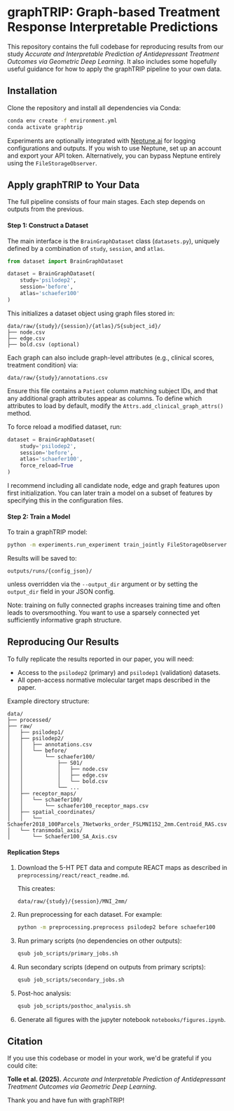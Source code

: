 # graphTRIP: Graph-based Treatment Response Interpretable Predictions

This repository contains the full codebase for reproducing results from our study *Accurate and Interpretable Prediction of Antidepressant Treatment Outcomes via Geometric Deep Learning*. It also includes some hopefully useful guidance for how to apply the graphTRIP pipeline to your own data.

## Installation

Clone the repository and install all dependencies via Conda:

```bash
conda env create -f environment.yml
conda activate graphtrip
```

Experiments are optionally integrated with [Neptune.ai](https://neptune.ai/) for logging configurations and outputs. If you wish to use Neptune, set up an account and export your API token. Alternatively, you can bypass Neptune entirely using the `FileStorageObserver`.

## Apply graphTRIP to Your Data

The full pipeline consists of four main stages. Each step depends on outputs from the previous.

#### Step 1: Construct a Dataset

The main interface is the `BrainGraphDataset` class (`datasets.py`), uniquely defined by a combination of `study`, `session`, and `atlas`.

```python
from dataset import BrainGraphDataset

dataset = BrainGraphDataset(
    study='psilodep2',
    session='before',
    atlas='schaefer100'
)
```

This initializes a dataset object using graph files stored in:

```
data/raw/{study}/{session}/{atlas}/S{subject_id}/
├── node.csv
├── edge.csv
├── bold.csv (optional)
```

Each graph can also include graph-level attributes (e.g., clinical scores, treatment condition) via:

```
data/raw/{study}/annotations.csv
```

Ensure this file contains a `Patient` column matching subject IDs, and that any additional graph attributes appear as columns. To define which attributes to load by default, modify the `Attrs.add_clinical_graph_attrs()` method.

To force reload a modified dataset, run:

```python
dataset = BrainGraphDataset(
    study='psilodep2',
    session='before',
    atlas='schaefer100',
    force_reload=True
)
```

I recommend including all candidate node, edge and graph features upon first initialization. You can later train a model on a subset of features by specifying this in the configuration files.

#### Step 2: Train a Model

To train a graphTRIP model:

```bash
python -m experiments.run_experiment train_jointly FileStorageObserver --config_json=my_config.json
```

Results will be saved to:

```
outputs/runs/{config_json}/
```

unless overridden via the `--output_dir` argument or by setting the `output_dir` field in your JSON config.

Note: training on fully connected graphs increases training time and often leads to oversmoothing. You want to use a sparsely connected yet sufficiently informative graph structure.

## Reproducing Our Results

To fully replicate the results reported in our paper, you will need:

* Access to the `psilodep2` (primary) and `psilodep1` (validation) datasets.
* All open-access normative molecular target maps described in the paper.

Example directory structure:

```
data/
├── processed/
├── raw/
│   ├── psilodep1/
│   ├── psilodep2/
│   │   ├── annotations.csv
│   │   └── before/
│   │       └── schaefer100/
│   │           ├── S01/
│   │           │   ├── node.csv
│   │           │   ├── edge.csv
│   │           │   └── bold.csv
│   │           └── ...
│   ├── receptor_maps/
│   │   └── schaefer100/
│   │       └── schaefer100_receptor_maps.csv
│   ├── spatial_coordinates/
│   │   └── Schaefer2018_100Parcels_7Networks_order_FSLMNI152_2mm.Centroid_RAS.csv
│   └── transmodal_axis/
│       └── Schaefer100_SA_Axis.csv
```

#### Replication Steps

1. Download the 5-HT PET data and compute REACT maps as described in
   `preprocessing/react/react_readme.md`.

   This creates:

   ```
   data/raw/{study}/{session}/MNI_2mm/
   ```

2. Run preprocessing for each dataset. For example:

   ```bash
   python -m preprocessing.preprocess psilodep2 before schaefer100
   ```

3. Run primary scripts (no dependencies on other outputs):

   ```bash
   qsub job_scripts/primary_jobs.sh
   ```

4. Run secondary scripts (depend on outputs from primary scripts):

   ```bash
   qsub job_scripts/secondary_jobs.sh
   ```

5. Post-hoc analysis:

   ```bash
   qsub job_scripts/posthoc_analysis.sh
   ```

6. Generate all figures with the jupyter notebook `notebooks/figures.ipynb`.

## Citation

If you use this codebase or model in your work, we'd be grateful if you could cite:

**Tolle et al. (2025).**
*Accurate and Interpretable Prediction of Antidepressant Treatment Outcomes via Geometric Deep Learning.*

Thank you and have fun with graphTRIP!

```
